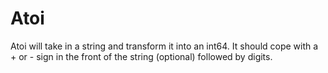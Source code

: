 # Atoi

Atoi will take in a string and transform it into an int64. It should
cope with a + or - sign in the front of the string (optional) followed
by digits.
